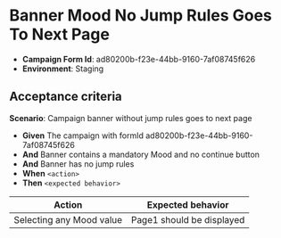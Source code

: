 # Banner Mood No Jump Rules Goes To Next Page

- **Campaign Form Id**: ad80200b-f23e-44bb-9160-7af08745f626
- **Environment**: Staging

## Acceptance criteria

**Scenario**: Campaign banner without jump rules goes to next page

* **Given** The campaign with formId ad80200b-f23e-44bb-9160-7af08745f626
* **And** Banner contains a mandatory Mood and no continue button
* **And** Banner has no jump rules
* **When** `<action>`
* **Then** `<expected behavior>`

| Action | Expected behavior |
|--------|-------------------|
| Selecting any Mood value |  Page1 should be displayed |

